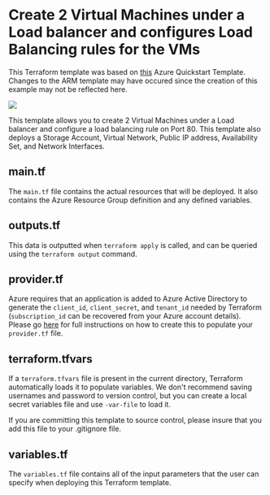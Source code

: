 # Create 2 Virtual Machines under a Load balancer and configures Load Balancing rules for the VMs

This Terraform template was based on [this](https://github.com/Azure/azure-quickstart-templates/tree/master/201-2-vms-loadbalancer-lbrules) Azure Quickstart Template. Changes to the ARM template may have occured since the creation of this example may not be reflected here.

<a href="http://armviz.io/#/?load=https%3A%2F%2Fraw.githubusercontent.com%2FAzure%2Fazure-quickstart-templates%2Fmaster%2F201-2-vms-loadbalancer-lbrules%2Fazuredeploy.json" target="_blank">
    <img src="http://armviz.io/visualizebutton.png"/>
</a>

This template allows you to create 2 Virtual Machines under a Load balancer and configure a load balancing rule on Port 80. This template also deploys a Storage Account, Virtual Network, Public IP address, Availability Set, and Network Interfaces.

## main.tf
The `main.tf` file contains the actual resources that will be deployed. It also contains the Azure Resource Group definition and any defined variables. 

## outputs.tf
This data is outputted when `terraform apply` is called, and can be queried using the `terraform output` command.

## provider.tf
Azure requires that an application is added to Azure Active Directory to generate the `client_id`, `client_secret`, and `tenant_id` needed by Terraform (`subscription_id` can be recovered from your Azure account details). Please go [here](https://www.terraform.io/docs/providers/azurerm/) for full instructions on how to create this to populate your `provider.tf` file.

## terraform.tfvars
If a `terraform.tfvars` file is present in the current directory, Terraform automatically loads it to populate variables. We don't recommend saving usernames and password to version control, but you can create a local secret variables file and use `-var-file` to load it.

If you are committing this template to source control, please insure that you add this file to your .gitignore file.

## variables.tf
The `variables.tf` file contains all of the input parameters that the user can specify when deploying this Terraform template.
